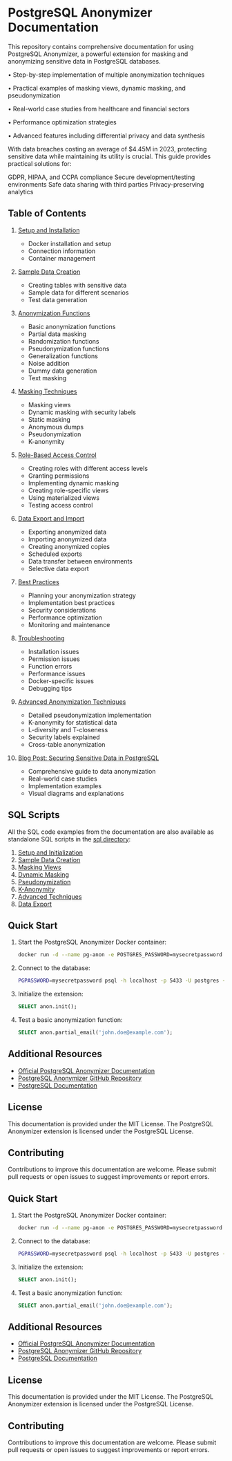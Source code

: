 # PostgreSQL Anonymizer Documentation

This repository contains comprehensive documentation for using PostgreSQL Anonymizer, a powerful extension for masking and anonymizing sensitive data in PostgreSQL databases.

• Step-by-step implementation of multiple anonymization techniques 

• Practical examples of masking views, dynamic masking, and pseudonymization 

• Real-world case studies from healthcare and financial sectors 

• Performance optimization strategies 

• Advanced features including differential privacy and data synthesis

With data breaches costing an average of $4.45M in 2023, protecting sensitive data while maintaining its utility is crucial. This guide provides practical solutions for:

GDPR, HIPAA, and CCPA compliance
Secure development/testing environments
Safe data sharing with third parties
Privacy-preserving analytics

## Table of Contents

1. [Setup and Installation](01_setup_docker.md)
   - Docker installation and setup
   - Connection information
   - Container management

2. [Sample Data Creation](02_sample_data_creation.md)
   - Creating tables with sensitive data
   - Sample data for different scenarios
   - Test data generation

3. [Anonymization Functions](03_anonymization_functions.md)
   - Basic anonymization functions
   - Partial data masking
   - Randomization functions
   - Pseudonymization functions
   - Generalization functions
   - Noise addition
   - Dummy data generation
   - Text masking

4. [Masking Techniques](04_masking_techniques.md)
   - Masking views
   - Dynamic masking with security labels
   - Static masking
   - Anonymous dumps
   - Pseudonymization
   - K-anonymity

5. [Role-Based Access Control](05_role_based_access.md)
   - Creating roles with different access levels
   - Granting permissions
   - Implementing dynamic masking
   - Creating role-specific views
   - Using materialized views
   - Testing access control

6. [Data Export and Import](06_data_export_import.md)
   - Exporting anonymized data
   - Importing anonymized data
   - Creating anonymized copies
   - Scheduled exports
   - Data transfer between environments
   - Selective data export

7. [Best Practices](07_best_practices.md)
   - Planning your anonymization strategy
   - Implementation best practices
   - Security considerations
   - Performance optimization
   - Monitoring and maintenance

8. [Troubleshooting](08_troubleshooting.md)
   - Installation issues
   - Permission issues
   - Function errors
   - Performance issues
   - Docker-specific issues
   - Debugging tips

9. [Advanced Anonymization Techniques](09_advanced_anonymization_techniques.md)
   - Detailed pseudonymization implementation
   - K-anonymity for statistical data
   - L-diversity and T-closeness
   - Security labels explained
   - Cross-table anonymization

10. [Blog Post: Securing Sensitive Data in PostgreSQL](10_blog_post.md)
    - Comprehensive guide to data anonymization
    - Real-world case studies
    - Implementation examples
    - Visual diagrams and explanations
   
## SQL Scripts

All the SQL code examples from the documentation are also available as standalone SQL scripts in the [sql directory](sql/):

1. [Setup and Initialization](sql/01_setup_and_init.sql)
2. [Sample Data Creation](sql/02_sample_data_creation.sql)
3. [Masking Views](sql/03_masking_views.sql)
4. [Dynamic Masking](sql/04_dynamic_masking.sql)
5. [Pseudonymization](sql/05_pseudonymization.sql)
6. [K-Anonymity](sql/06_k_anonymity.sql)
7. [Advanced Techniques](sql/07_advanced_techniques.sql)
8. [Data Export](sql/08_data_export.sql)
   

## Quick Start

1. Start the PostgreSQL Anonymizer Docker container:
   ```bash
   docker run -d --name pg-anon -e POSTGRES_PASSWORD=mysecretpassword -p 5433:5432 registry.gitlab.com/dalibo/postgresql_anonymizer:stable
   ```

2. Connect to the database:
   ```bash
   PGPASSWORD=mysecretpassword psql -h localhost -p 5433 -U postgres -d postgres
   ```

3. Initialize the extension:
   ```sql
   SELECT anon.init();
   ```

4. Test a basic anonymization function:
   ```sql
   SELECT anon.partial_email('john.doe@example.com');
   ```

## Additional Resources

- [Official PostgreSQL Anonymizer Documentation](https://postgresql-anonymizer.readthedocs.io/)
- [PostgreSQL Anonymizer GitHub Repository](https://gitlab.com/dalibo/postgresql_anonymizer)
- [PostgreSQL Documentation](https://www.postgresql.org/docs/)

## License

This documentation is provided under the MIT License. The PostgreSQL Anonymizer extension is licensed under the PostgreSQL License.

## Contributing

Contributions to improve this documentation are welcome. Please submit pull requests or open issues to suggest improvements or report errors.

## Quick Start

1. Start the PostgreSQL Anonymizer Docker container:
   ```bash
   docker run -d --name pg-anon -e POSTGRES_PASSWORD=mysecretpassword -p 5433:5432 registry.gitlab.com/dalibo/postgresql_anonymizer:stable
   ```

2. Connect to the database:
   ```bash
   PGPASSWORD=mysecretpassword psql -h localhost -p 5433 -U postgres -d postgres
   ```

3. Initialize the extension:
   ```sql
   SELECT anon.init();
   ```

4. Test a basic anonymization function:
   ```sql
   SELECT anon.partial_email('john.doe@example.com');
   ```

## Additional Resources

- [Official PostgreSQL Anonymizer Documentation](https://postgresql-anonymizer.readthedocs.io/)
- [PostgreSQL Anonymizer GitHub Repository](https://gitlab.com/dalibo/postgresql_anonymizer)
- [PostgreSQL Documentation](https://www.postgresql.org/docs/)

## License

This documentation is provided under the MIT License. The PostgreSQL Anonymizer extension is licensed under the PostgreSQL License.

## Contributing

Contributions to improve this documentation are welcome. Please submit pull requests or open issues to suggest improvements or report errors.
